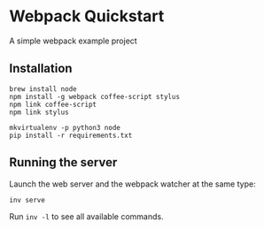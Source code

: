 # Webpack Quickstart

A simple webpack example project

## Installation

```
brew install node
npm install -g webpack coffee-script stylus
npm link coffee-script
npm link stylus
```

```
mkvirtualenv -p python3 node
pip install -r requirements.txt
```

## Running the server

Launch the web server and the webpack watcher at the same type:

```
inv serve
```

Run `inv -l` to see all available commands.

